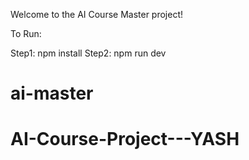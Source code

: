Welcome to the AI Course Master project!

To Run:

Step1: npm install
Step2: npm run dev
# ai-master
# AI-Course-Project---YASH
